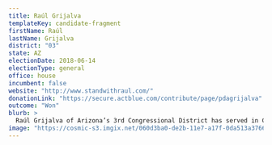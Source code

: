 ```yaml
---
title: Raúl Grijalva
templateKey: candidate-fragment
firstName: Raúl
lastName: Grijalva
district: "03"
state: AZ
electionDate: 2018-06-14
electionType: general
office: house
incumbent: false
website: "http://www.standwithraul.com/"
donationLink: "https://secure.actblue.com/contribute/page/pdagrijalva"
outcome: "Won"
blurb: >
  Raúl Grijalva of Arizona’s 3rd Congressional District has served in Congress for over a decade fighting for Medicare For All, $15/hour living wage, free college, taking on mass incarceration, and making sure Wall Street, large corporations and the billionaire class pay their fair share.
image: "https://cosmic-s3.imgix.net/060d3ba0-de2b-11e7-a17f-0da513a37668-JD_Site_RaulGrijalva_1000x600_120617.jpg"
---
```

